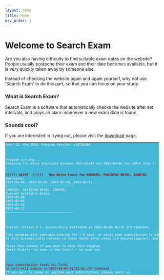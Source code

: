 ```yaml
---
layout: home
title: Home
nav_order: 1
---
```


<!-- this is the homepage -->

# Welcome to Search Exam

Are you also having difficulty to find suitable exam dates on the website? People usually postpone their exam and their date becomes available, but it is very quickly taken away by someone else.

Instead of checking the website again and again yourself, why not use 'Search Exam' to do this part, so that you can focus on your study.


### What is Search Exam?
Search Exam is a software that automatically checks the website after set intervals, and plays an alarm whenever a new exam date is found.


### Sounds cool?
If you are interested in trying out, please visit the [download](/download/?utm_source=homepage&utm_medium=internalpage) page.

<!-- <img src="./images/logo.png" alt="Logo" style="zoom:50%;" /> -->

![sample](docs/how_to_use/images/dates_screen_blue.png)
